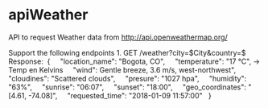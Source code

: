 # apiWeather

API to request Weather data from http://api.openweathermap.org/

Support the following endpoints
    1. GET /weather?city=$City&country=$
Response:  {
    "location_name": "Bogota, CO",
    "temperature": "17 °C", → Temp en Kelvins
    "wind": Gentle breeze, 3.6 m/s, west-northwest", 
    "cloudines": "Scattered clouds", 
    "presure": "1027 hpa", 
    "humidity": "63%", 
    "sunrise": "06:07",
    "sunset": "18:00", 
    "geo_coordinates": "[4.61, -74.08]",
    "requested_time": "2018-01-09 11:57:00" 
  }
